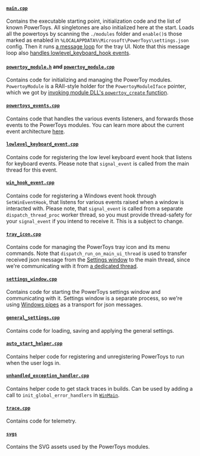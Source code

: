 #### [`main.cpp`](/src/runner/main.cpp)
Contains the executable starting point, initialization code and the list of known PowerToys. All singletones are also initialized here at the start. Loads all the powertoys by scanning the `./modules` folder and `enable()`s those marked as enabled in `%LOCALAPPDATA%\Microsoft\PowerToys\settings.json` config. Then it runs [a message loop](https://learn.microsoft.com/en-us/windows/win32/winmsg/using-messages-and-message-queues) for the tray UI. Note that this message loop also [handles lowlevel_keyboard_hook events](https://github.com/microsoft/PowerToys/blob/1760af50c8803588cb575167baae0439af38a9c1/src/runner/lowlevel_keyboard_event.cpp#L24).

#### [`powertoy_module.h`](/src/runner/powertoy_module.h) and [`powertoy_module.cpp`](/src/runner/powertoy_module.cpp)
Contains code for initializing and managing the PowerToy modules. `PowertoyModule` is a RAII-style holder for the `PowertoyModuleIface` pointer, which we got by [invoking module DLL's `powertoy_create` function](https://github.com/microsoft/PowerToys/blob/1760af50c8803588cb575167baae0439af38a9c1/src/runner/powertoy_module.cpp#L13-L24).

#### [`powertoys_events.cpp`](/src/runner/powertoys_events.cpp)
Contains code that handles the various events listeners, and forwards those events to the PowerToys modules. You can learn more about the current event architecture [here](/doc/devdocs/shared-hooks.md).

#### [`lowlevel_keyboard_event.cpp`](/src/runner/lowlevel_keyboard_event.cpp)
Contains code for registering the low level keyboard event hook that listens for keyboard events. Please note that `signal_event` is called from the main thread for this event.

#### [`win_hook_event.cpp`](/src/runner/win_hook_event.cpp)
Contains code for registering a Windows event hook through `SetWinEventHook`, that listens for various events raised when a window is interacted with. Please note, that `signal_event` is called from a separate `dispatch_thread_proc` worker thread, so you must provide thread-safety for your `signal_event` if you intend to receive it. This is a subject to change.

#### [`tray_icon.cpp`](/src/runner/tray_icon.cpp)
Contains code for managing the PowerToys tray icon and its menu commands. Note that `dispatch_run_on_main_ui_thread` is used to 
transfer received json message from the [Settings window](/doc/devdocs/settings.md) to the main thread, since we're communicating with it from [a dedicated thread](https://github.com/microsoft/PowerToys/blob/7357e40d3f54de51176efe54fda6d57028837b8c/src/runner/settings_window.cpp#L267-L271).
#### [`settings_window.cpp`](/src/runner/settings_window.cpp)
Contains code for starting the PowerToys settings window and communicating with it. Settings window is a separate process, so we're using [Windows pipes](https://learn.microsoft.com/en-us/windows/win32/ipc/pipes) as a transport for json messages.

#### [`general_settings.cpp`](/src/runner/general_settings.cpp)
Contains code for loading, saving and applying the general settings.

#### [`auto_start_helper.cpp`](/src/runner/auto_start_helper.cpp)
Contains helper code for registering and unregistering PowerToys to run when the user logs in.

#### [`unhandled_exception_handler.cpp`](/src/runner/unhandled_exception_handler.cpp)
Contains helper code to get stack traces in builds. Can be used by adding a call to `init_global_error_handlers` in [`WinMain`](./main.cpp).

#### [`trace.cpp`](/src/runner/trace.cpp)
Contains code for telemetry.

#### [`svgs`](/src/runner/svgs/)
Contains the SVG assets used by the PowerToys modules.
